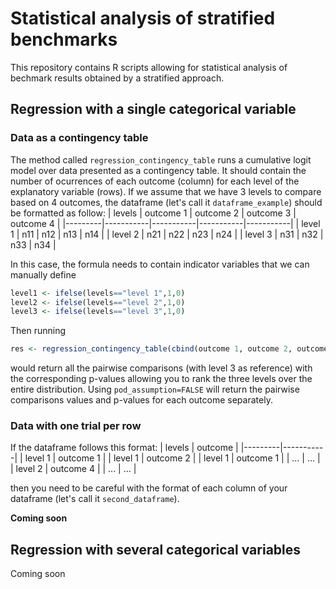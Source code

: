 # Statistical analysis of stratified benchmarks

This repository contains R scripts allowing for statistical analysis of bechmark results obtained by a stratified approach.

## Regression with a single categorical variable

### Data as a contingency table
The method called `regression_contingency_table` runs a cumulative logit model over data presented as a contingency table. It should contain the number of ocurrences of each outcome (column) for each level of the explanatory variable (rows). If we assume that we have 3 levels to compare based on 4 outcomes, the dataframe (let's call it `dataframe_example`) should be formatted as follow:
|  levels | outcome 1 | outcome 2 | outcome 3 | outcome 4 |
|---------|-----------|-----------|-----------|-----------|
| level 1 | n11       | n12       | n13       | n14       |
| level 2 | n21       | n22       | n23       | n24       |
| level 3 | n31       | n32       | n33       | n34       |

In this case, the formula needs to contain indicator variables that we can manually define
```R
level1 <- ifelse(levels=="level 1",1,0)
level2 <- ifelse(levels=="level 2",1,0)
level3 <- ifelse(levels=="level 3",1,0)
```
Then running 
```R
res <- regression_contingency_table(cbind(outcome 1, outcome 2, outcome 3, outcome 4) ~ level1 + level2, dataframe_example, pod_assumption=TRUE)
```
would return all the pairwise comparisons (with level 3 as reference) with the corresponding p-values allowing you to rank the three levels over the entire distribution. Using `pod_assumption=FALSE` will return the pairwise comparisons values and p-values for each outcome separately.

### Data with one trial per row
If the dataframe follows this format:
| levels  | outcome   |
|---------|-----------|
| level 1 | outcome 1 |
| level 1 | outcome 2 |
| level 1 | outcome 1 |
| ...     | ...       |
| level 2 | outcome 4 |
| ...     | ...       |

then you need to be careful with the format of each column of your dataframe (let's call it `second_dataframe`). 

**Coming soon**

## Regression with several categorical variables
 Coming soon

